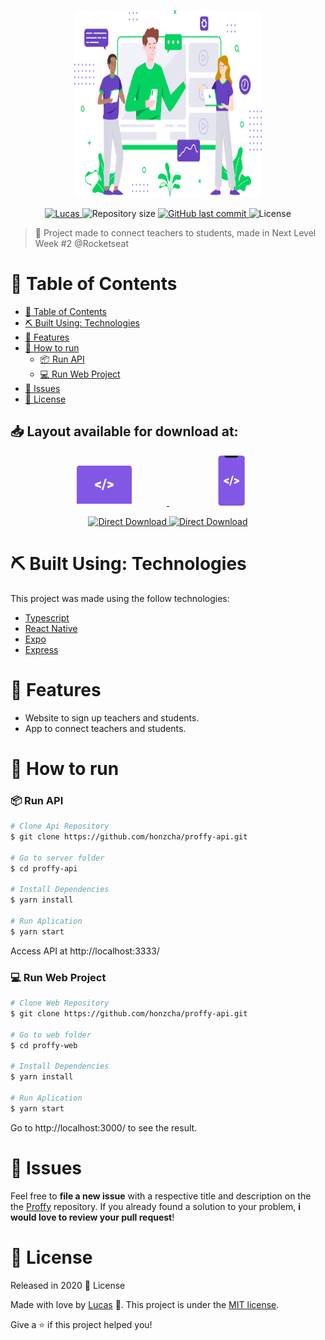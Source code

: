 <p align="center">
  <a href="" rel="noopener">
 <img width=300px height=300px src="src\assets\images\landing.svg" alt="Project logo"></a>
</p>

<p align="center">	
<a href="https://www.linkedin.com/in/lucashgarcia/">
  <img alt="Lucas" src="https://img.shields.io/badge/-Lucas-8257E5?style=flat&logo=Linkedin&logoColor=white" />
  </a>
  
  <img alt="Repository size" src="https://img.shields.io/github/repo-size/honzcha/proffy-web?color=774DD6">


  <a href="https://github.com/honzcha/proffy-web/commits/master">
    <img alt="GitHub last commit" src="https://img.shields.io/github/last-commit/honzcha/proffy-web?color=774DD6">
  </a> 
  <img alt="License" src="https://img.shields.io/badge/license-MIT-8257E5">

</p>

> 🚀 Project made to connect teachers to students, made in Next Level Week #2 @Rocketseat

# 📌 Table of Contents

- [📌 Table of Contents](#-table-of-contents)
- [⛏️ Built Using: Technologies](#️-built-using-technologies)
- [🚀 Features](#-features)
- [👷 How to run](#-how-to-run)
    - [📦 Run API](#-run-api)
    - [💻 Run Web Project](#-run-web-project)
- [🐛 Issues](#-issues)
- [📕 License](#-license)

<h2 align="left"> 📥 Layout available for download at: </h2>
<p align="center">
    <a title="Ir para Figma Web" alt="Ir para Figma Web" href="https://www.figma.com/file/GHGS126t7WYjnPZdRKChJF/Proffy-Web/duplicate">
        <svg width="200" height="64" viewBox="0 0 106 64" fill="none"><path d="M97 61V4.207a4.32 4.32 0 00-1.172-2.975A3.903 3.903 0 0093 0H13c-1.06 0-2.078.443-2.828 1.232A4.32 4.32 0 009 4.207V61h88z" fill="#8257E6"></path><path d="M0 61h106v1.5c0 .398-.385.78-1.071 1.06-.685.282-1.615.44-2.584.44H3.655c-.97 0-1.899-.158-2.584-.44C.385 63.28 0 62.899 0 62.5V61zM41.733 30.643l6.06 2.095v3.495L38 32.135v-3.029l9.793-4.098v3.483l-6.06 2.152zM51.383 39h-2.648l5.506-18H56.9l-5.517 18zM64.289 30.61l-6.027-2.107v-3.484L68 29.118v3.028l-9.738 4.099V32.76l6.027-2.152z" fill="#fff"></path></svg>
    </a>
   <a title="Ir para Figma Mobile" alt="Ir para Figma Mobile" href="https://www.figma.com/file/e33KvgUpFdunXxJjHnK7CG/Proffy-Mobile/duplicate">
       <svg width="200" height="80" viewBox="0 0 43 80" fill="none"><path d="M38.384 80H3.838C1.718 80 0 78.115 0 75.79V4.21C0 1.886 1.718 0 3.838 0h34.546c2.12 0 3.838 1.885 3.838 4.21v71.58c0 2.325-1.718 4.21-3.838 4.21z" fill="#8257E6"></path><path d="M10 0h21.273v.273a3 3 0 01-3 3H13a3 3 0 01-3-3V0z" fill="#121214"></path><path d="M11.93 40.556l4.938 1.81v3.02l-7.98-3.541v-2.617l7.98-3.542v3.01l-4.937 1.86zM19.793 47.778h-2.157l4.486-15.556h2.166l-4.495 15.556zM30.31 40.526l-4.911-1.82v-3.01l7.934 3.541v2.618L25.4 45.397v-3.011l4.91-1.86z" fill="#fff"></path></svg>
    </a>
</p>
<p align="center">
    <a title="Download .fig Web" href="https://s3.us-west-2.amazonaws.com/secure.notion-static.com/17c8198d-4e67-4838-b18b-440cd2fdf37e/Proffy_Web.fig?X-Amz-Algorithm=AWS4-HMAC-SHA256&X-Amz-Credential=AKIAT73L2G45O3KS52Y5%2F20200804%2Fus-west-2%2Fs3%2Faws4_request&X-Amz-Date=20200804T053236Z&X-Amz-Expires=86400&X-Amz-Signature=ba4ac9b73aca8c78671e5a872403d63b58e4ad69e3fd2d50b0ca57797173906d&X-Amz-SignedHeaders=host&response-content-disposition=filename%20%3D%22Proffy_Web.fig%22">
        <img alt="Direct Download" src="https://img.shields.io/badge/Download Web-black?style=flat-square&logo=figma&logoColor=red" width="200px" />
    </a>
    <a title="Download .fig Mobile" href="https://s3.us-west-2.amazonaws.com/secure.notion-static.com/736336db-c43b-4319-ab44-594da9fb6cd0/Proffy_Mobile.fig?X-Amz-Algorithm=AWS4-HMAC-SHA256&X-Amz-Credential=AKIAT73L2G45O3KS52Y5%2F20200804%2Fus-west-2%2Fs3%2Faws4_request&X-Amz-Date=20200804T053403Z&X-Amz-Expires=86400&X-Amz-Signature=01373fafe79f7e8ab5377c5f097e0268631e4a933cb1733dd8138e1bf66a8b09&X-Amz-SignedHeaders=host&response-content-disposition=filename%20%3D%22Proffy_Mobile.fig%22">
        <img alt="Direct Download" src="https://img.shields.io/badge/Download Mobile-black?style=flat-square&logo=figma&logoColor=red" width="215px"/>
    </a>
</p>

<!-- ### Web Screenshot
<div style="display: flex; flex-direction: 'row'; align-items: 'center';">
   <img src="https://github.com/RafaelGoulartB/Proffy/blob/master/.github/web-landing.png" width="400px">
   <img src="https://github.com/RafaelGoulartB/Proffy/blob/master/.github/web-list.png" width="400px">
</div>

### Mobile Screenshot
<div style="display: flex; flex-direction: 'row'; align-items: 'center';">
</div> -->

# ⛏️ Built Using: Technologies
This project was made using the follow technologies:
<ul>
  <li><a href="https://www.typescriptlang.org/">Typescript</a></li>
  <li><a href="https://reactnative.dev/">React Native</a></li>
  <li><a href="https://expo.io/">Expo</a></li>
  <li><a href="https://expressjs.com/en/api.html#express">Express</a></li>
</ul>

# 🚀 Features

* Website to sign up teachers and students.
* App to connect teachers and students.

# 👷 How to run

### 📦 Run API

```bash
# Clone Api Repository
$ git clone https://github.com/honzcha/proffy-api.git

# Go to server folder
$ cd proffy-api

# Install Dependencies
$ yarn install

# Run Aplication
$ yarn start
```
Access API at http://localhost:3333/

### 💻 Run Web Project

```bash
# Clone Web Repository
$ git clone https://github.com/honzcha/proffy-api.git

# Go to web folder
$ cd proffy-web

# Install Dependencies
$ yarn install

# Run Aplication
$ yarn start
```
Go to http://localhost:3000/ to see the result.

# 🐛 Issues

Feel free to **file a new issue** with a respective title and description on the the [Proffy](https://github.com/honzcha/proffy-web/issues) repository. If you already found a solution to your problem, **i would love to review your pull request**!

# 📕 License

Released in 2020 📕 License

Made with love by [Lucas](https://github.com/honzcha) 🚀.
This project is under the [MIT license](https://github.com/honzcha/proffy-web/master/LICENSE).


Give a ⭐️ if this project helped you!